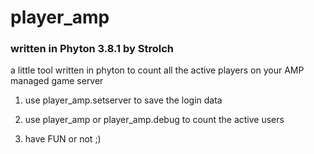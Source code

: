 # player_amp
### written in Phyton 3.8.1 by Strolch
a little tool written in phyton to count all the active players on your AMP managed game server

1. use player_amp.setserver to save the login data 

2. use player_amp or player_amp.debug to count the active users

3. have FUN or not ;)
